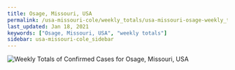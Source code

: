```yaml
---
title: Osage, Missouri, USA
permalink: /usa-missouri-cole/weekly_totals/usa-missouri-osage-weekly_totals.html
last_updated: Jan 18, 2021
keywords: ["Osage, Missouri, USA", "weekly totals"]
sidebar: usa-missouri-cole_sidebar
---
```


![Weekly Totals of Confirmed Cases for Osage, Missouri, USA](/covid_tracker/images/graphs/usa-missouri-osage-weekly_totals_graph.png)
